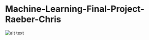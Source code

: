 # Machine-Learning-Final-Project-Raeber-Chris

![alt text](https://github.com/cRaeber/Machine-Learning-Final-Project-Raeber/blob/master/images/yearPriceBar.png?raw=true)
